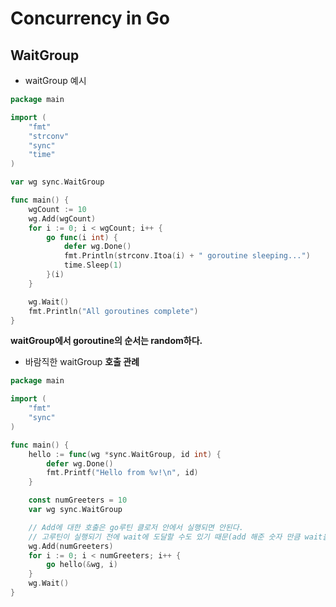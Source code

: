 # Concurrency in Go

## WaitGroup

- waitGroup 예시
```go
package main

import (
	"fmt"
	"strconv"
	"sync"
	"time"
)

var wg sync.WaitGroup

func main() {
    wgCount := 10
    wg.Add(wgCount)
	for i := 0; i < wgCount; i++ {
		go func(i int) {
			defer wg.Done()
			fmt.Println(strconv.Itoa(i) + " goroutine sleeping...")
			time.Sleep(1)
		}(i)
	}

	wg.Wait()   
	fmt.Println("All goroutines complete")
}
```

**waitGroup에서 goroutine의 순서는 random하다.**

- 바람직한 waitGroup **호출 관례**
```go
package main

import (
	"fmt"
	"sync"
)

func main() {
	hello := func(wg *sync.WaitGroup, id int) {
		defer wg.Done()
		fmt.Printf("Hello from %v!\n", id)
	}

	const numGreeters = 10
	var wg sync.WaitGroup

	// Add에 대한 호출은 go루틴 클로저 안에서 실행되면 안된다.
	// 고루틴이 실행되기 전에 wait에 도달할 수도 있기 때문(add 해준 숫자 만큼 wait을 실행한다.)
	wg.Add(numGreeters)
	for i := 0; i < numGreeters; i++ {
		go hello(&wg, i)
	}
	wg.Wait()
}
```